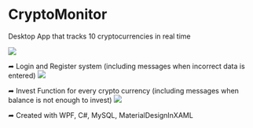 # CryptoMonitor

Desktop App that tracks 10 cryptocurrencies in real time

<img src="https://i.imgur.com/p8F0LCg.gif"/>

➦ Login and Register system 
(including messages when incorrect data is entered)
<img src="https://i.imgur.com/B6l1ouS.gif"/>

➦ Invest Function for every crypto currency
(including messages when balance is not enough to invest)
<img src="https://i.imgur.com/hTdBYgY.gif"/>


➦ Created with WPF, C#, MySQL, MaterialDesignInXAML
